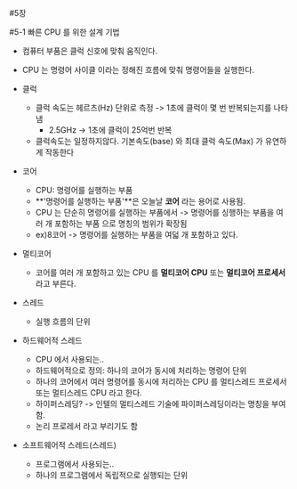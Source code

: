 #5장

#5-1 빠른 CPU 를 위한 설계 기법

- 컴퓨터 부품은 클럭 신호에 맞춰 움직인다.
- CPU 는 명령어 사이클 이라는 정해진 흐름에 맞춰 명령어들을 실행한다.


- 클럭
  - 클럭 속도는 헤르츠(Hz) 단위로 측정 -> 1초에 클럭이 몇 번 반복되는지를 나타냄
    - 2.5GHz -> 1초에 클럭이 25억번 반복
  - 클럭속도는 일정하지않다. 기본속도(base) 와 최대 클럭 속도(Max) 가 유연하게 작동한다


- 코어
  - CPU: 명령어를 실행하는 부품
  - **'명령어를 실행하는 부품'**은 오늘날 **코어** 라는 용어로 사용됨.
  - CPU 는 단순히 명령어를 실행하는 부품에서 -> 명령어를 싱행하는 부품을 여러 개 포함하는 부품 으로 명칭의 범위가 확장됨
  - ex)8코어 -> 명령어를 실행하는 부품을 여덟 개 포함하고 있다.
- 멀티코어
  - 코어를 여러 개 포함하고 있는 CPU 를 **멀티코어 CPU** 또는 **멀티코어 프로세서** 라고 부른다.


- 스레드
  - 실행 흐름의 단위
- 하드웨어적 스레드
  - CPU 에서 사용되는..
  - 하드웨어적으로 정의: 하나의 코어가 동시에 처리하는 명령어 단위
  - 하나의 코어에서 여러 명령어를 동시에 처리하는 CPU 를 멀티스레드 프로세서 또는 멀티스레드 CPU 라고 한다.
  - 하이퍼스레딩? -> 인텔의 멀티스레드 기술에 파이퍼스레딩이라는 명칭을 부여함.
  - 논리 프로레서 라고 부리기도 함

- 소프트웨어적 스레드(스레드)
  - 프로그램에서 사용되는..
  - 하나의 프로그램에서 독립적으로 실행되는 단위

